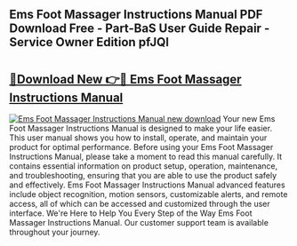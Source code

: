 ## Ems Foot Massager Instructions Manual PDF Download Free - Part-BaS User Guide Repair - Service Owner Edition pfJQl

# <h2><a href="http://bc16383.oget.top/?id=Ems+Foot+Massager+Instructions+Manual">🔗Download New 👉🔴 Ems Foot Massager Instructions Manual</a></h2>

[![Ems Foot Massager Instructions Manual new download](https://i.imgur.com/5g1atiW.png)](http://bc16383.oget.top/?id=Ems+Foot+Massager+Instructions+Manual)
Your new Ems Foot Massager Instructions Manual is designed to make your life easier. This user manual shows you how to install, operate, and maintain your product for optimal performance. Before using your Ems Foot Massager Instructions Manual, please take a moment to read this manual carefully. It contains essential information on product setup, operation, maintenance, and troubleshooting, ensuring that you are able to use the product safely and effectively. Ems Foot Massager Instructions Manual advanced features include object recognition, motion sensors, customizable alerts, and remote access, all of which can be accessed and customized through the user interface. We're Here to Help You Every Step of the Way Ems Foot Massager Instructions Manual. Our customer support team is available throughout your journey.
